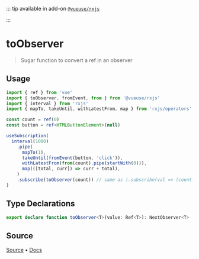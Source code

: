 <!--DEMO_STARTS--><!--DEMO_ENDS-->

<!--HEAD_STARTS-->
::: tip
available in add-on [`@vueuse/rxjs`](/?path=/story/rxjs--readme)


:::

<!--HEAD_ENDS-->


# toObserver

> Sugar function to convert a ref in an observer

## Usage

```ts
import { ref } from 'vue'
import { toObserver, fromEvent, from } from '@vueuse/rxjs'
import { interval } from 'rxjs'
import { mapTo, takeUntil, withLatestFrom, map } from 'rxjs/operators'

const count = ref(0)
const button = ref<HTMLButtonElement>(null)

useSubscription(
  interval(1000)
    .pipe(
      mapTo(1),
      takeUntil(fromEvent(button, 'click')),
      withLatestFrom(from(count).pipe(startWith(0))),
      map(([total, curr]) => curr + total),
    )
    .subscribe(toObserver(count)) // same as ).subscribe(val => (count.value = val))
) 
```


<!--FOOTER_STARTS-->
## Type Declarations

```typescript
export declare function toObserver<T>(value: Ref<T>): NextObserver<T>
```

## Source

[Source](https://github.com/antfu/vueuse/blob/master/packages/rxjs/toObserver/index.ts) • [Docs](https://github.com/antfu/vueuse/blob/master/packages/rxjs/toObserver/index.md)


<!--FOOTER_ENDS-->